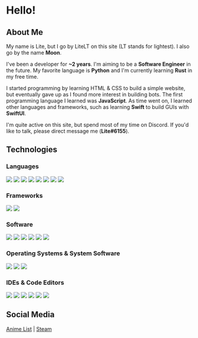 # Hello!

## About Me
My name is Lite, but I go by LiteLT on this site (LT stands for lightest). I also go by the name **Moon**.

I've been a developer for **~2 years**. I'm aiming to be a **Software Engineer** in the future. My favorite language is **Python** and I'm currently learning **Rust** in my free time.

I started programming by learning HTML & CSS to build a simple website, but eventually gave up as I found more interest in building bots. The first programming language I learned was **JavaScript**. As time went on, I learned other languages and frameworks, such as learning **Swift** to build GUIs with **SwiftUI**.

I'm quite active on this site, but spend most of my time on Discord. If you'd like to talk, please direct message me (**Lite#6155**).

## Technologies
### Languages
<!-- https://img.shields.io/badge/?-?-??style=flat&logo=?&logoColor=white -->
![](https://img.shields.io/badge/JavaScript-Language-red?style=flat&logo=javascript&logoColor=white)
![](https://img.shields.io/badge/Python-Language-red?style=flat&logo=python&logoColor=white)
![](https://img.shields.io/badge/Swift-Language-red?style=flat&logo=swift&logoColor=white)
![](https://img.shields.io/badge/Rust-Language-red?style=flat&logo=rust&logoColor=white)
![](https://img.shields.io/badge/Dart-Language-red?style=flat&logo=dart&logoColor=white)
![](https://img.shields.io/badge/Kotlin-Language-red?style=flat&logo=kotlin&logoColor=white)
![](https://img.shields.io/badge/Java-Language-red?style=flat&logo=java&logoColor=white)
![](https://img.shields.io/badge/SQL-Language-red?style=flat&logo=sql&logoColor=white) <!-- In case the SQL label ever comes out -->

### Frameworks
![](https://img.shields.io/badge/Node.js-Framework-orange?style=flat&logo=node.js&logoColor=white)
![](https://img.shields.io/badge/SwiftUI-Framework-orange?style=flat&logo=swift&logoColor=white) <!-- Change this if SwiftUI label comes out -->

### Software
![](https://img.shields.io/badge/GraphQL-Software-yellow?style=flat&logo=graphql&logoColor=white)
![](https://img.shields.io/badge/Homebrew-Software-yellow?style=flat&logo=homebrew&logoColor=white)
![](https://img.shields.io/badge/SQLite-Software-yellow?style=flat&logo=sqlite&logoColor=white)
![](https://img.shields.io/badge/PostgreSQL-Software-yellow?style=flat&logo=postgresql&logoColor=white)
![](https://img.shields.io/badge/Postman-Software-yellow?style=flat&logo=postman&logoColor=white)
![](https://img.shields.io/badge/Insomnia-Software-yellow?style=flat&logo=insomnia&logoColor=white)

### Operating Systems & System Software
![](https://img.shields.io/badge/Git-Software-green?style=flat&logo=git&logoColor=white)
![](https://img.shields.io/badge/macOS-OS-green?style=flat&logo=mac&logoColor=white)
![](https://img.shields.io/badge/Unix-OS-green?style=flat&logo=unix&logoColor=white)

### IDEs & Code Editors
![](https://img.shields.io/badge/Xcode-IDE-blue?style=flat&logo=xcode&logoColor=white)
![](https://img.shields.io/badge/IntelliJ_IDEA-IDE-blue?style=flat&logo=intellij-idea&logoColor=white)
![](https://img.shields.io/badge/PyCharm-IDE-blue?style=flat&logo=pycharm&logoColor=white)
![](https://img.shields.io/badge/WebStorm-IDE-blue?style=flat&logo=webstorm&logoColor=white)
![](https://img.shields.io/badge/CLion-IDE-blue?style=flat&logo=clion&logoColor=white)
![](https://img.shields.io/badge/Visual_Studio_Code-Code%20Editor-blue?style=flat&logo=visual-studio-code&logoColor=white)

## Social Media
[Anime List](https://anilist.co/user/LiteLT/) | [Steam](https://steamcommunity.com/id/LiteLT/)
